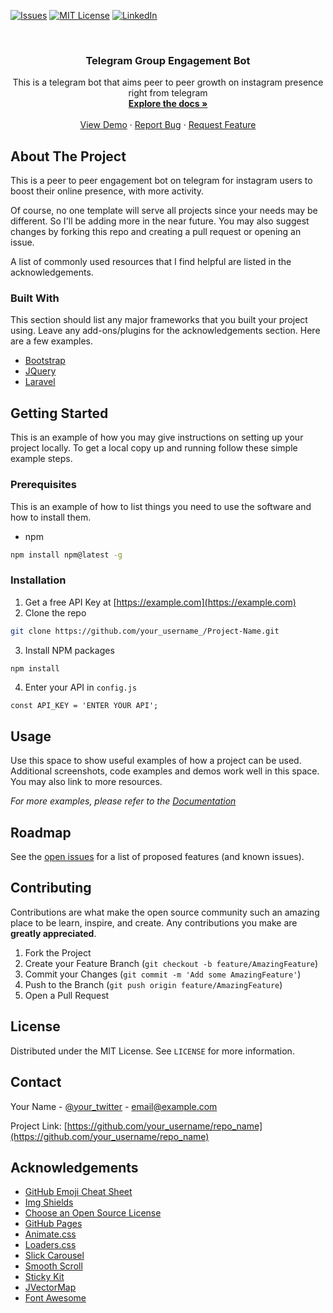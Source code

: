 <!--
*** Thanks for checking out this README Template. If you have a suggestion that would
*** make this better, please fork the repo and create a pull request or simply open
*** an issue with the tag "enhancement".
*** Thanks again! Now go create something AMAZING! :D
-->





<!-- PROJECT SHIELDS -->
<!--
*** I'm using markdown "reference style" links for readability.
*** Reference links are enclosed in brackets [ ] instead of parentheses ( ).
*** See the bottom of this document for the declaration of the reference variables
*** for contributors-url, forks-url, etc. This is an optional, concise syntax you may use.
*** https://www.markdownguide.org/basic-syntax/#reference-style-links
-->
[![Issues][issues-shield]][issues-url]
[![MIT License][license-shield]][license-url]
[![LinkedIn][linkedin-shield]][linkedin-url]



<!-- PROJECT LOGO -->
<br />
<p align="center">
  <!-- <a href="https://github.com/Pycomet/telegram-group-engagement-bot">
    <img src="images/logo.png" alt="Logo" width="80" height="80">
  </a> -->

  <h3 align="center">Telegram Group Engagement Bot</h3>

  <p align="center">
    This is a telegram bot that aims peer to peer growth on instagram presence right from telegram
    <br />
    <a href="https://github.com/Pycomet/telegram-group-engagement-bot"><strong>Explore the docs »</strong></a>
    <br />
    <br />
    <a href="https://github.com/Pycomet/telegram-group-engagement-bot">View Demo</a>
    ·
    <a href="https://github.com/Pycomet/telegram-group-engagement-bot/issues">Report Bug</a>
    ·
    <a href="https://github.com/Pycomet/telegram-group-engagement-bot/issues">Request Feature</a>
  </p>
</p>

<!-- ABOUT THE PROJECT -->
## About The Project


This is a peer to peer engagement bot on telegram for instagram users to boost their online presence, with more activity.

Of course, no one template will serve all projects since your needs may be different. So I'll be adding more in the near future. You may also suggest changes by forking this repo and creating a pull request or opening an issue.

A list of commonly used resources that I find helpful are listed in the acknowledgements.

### Built With
This section should list any major frameworks that you built your project using. Leave any add-ons/plugins for the acknowledgements section. Here are a few examples.
* [Bootstrap](https://getbootstrap.com)
* [JQuery](https://jquery.com)
* [Laravel](https://laravel.com)



<!-- GETTING STARTED -->
## Getting Started

This is an example of how you may give instructions on setting up your project locally.
To get a local copy up and running follow these simple example steps.

### Prerequisites

This is an example of how to list things you need to use the software and how to install them.
* npm
```sh
npm install npm@latest -g
```

### Installation

1. Get a free API Key at [https://example.com](https://example.com)
2. Clone the repo
```sh
git clone https://github.com/your_username_/Project-Name.git
```
3. Install NPM packages
```sh
npm install
```
4. Enter your API in `config.js`
```JS
const API_KEY = 'ENTER YOUR API';
```



<!-- USAGE EXAMPLES -->
## Usage

Use this space to show useful examples of how a project can be used. Additional screenshots, code examples and demos work well in this space. You may also link to more resources.

_For more examples, please refer to the [Documentation](https://example.com)_



<!-- ROADMAP -->
## Roadmap

See the [open issues](https://github.com/Pycomet/telegram-group-engagement-bot/issues) for a list of proposed features (and known issues).



<!-- CONTRIBUTING -->
## Contributing

Contributions are what make the open source community such an amazing place to be learn, inspire, and create. Any contributions you make are **greatly appreciated**.

1. Fork the Project
2. Create your Feature Branch (`git checkout -b feature/AmazingFeature`)
3. Commit your Changes (`git commit -m 'Add some AmazingFeature'`)
4. Push to the Branch (`git push origin feature/AmazingFeature`)
5. Open a Pull Request



<!-- LICENSE -->
## License

Distributed under the MIT License. See `LICENSE` for more information.



<!-- CONTACT -->
## Contact

Your Name - [@your_twitter](https://twitter.com/your_username) - email@example.com

Project Link: [https://github.com/your_username/repo_name](https://github.com/your_username/repo_name)



<!-- ACKNOWLEDGEMENTS -->
## Acknowledgements
* [GitHub Emoji Cheat Sheet](https://www.webpagefx.com/tools/emoji-cheat-sheet)
* [Img Shields](https://shields.io)
* [Choose an Open Source License](https://choosealicense.com)
* [GitHub Pages](https://pages.github.com)
* [Animate.css](https://daneden.github.io/animate.css)
* [Loaders.css](https://connoratherton.com/loaders)
* [Slick Carousel](https://kenwheeler.github.io/slick)
* [Smooth Scroll](https://github.com/cferdinandi/smooth-scroll)
* [Sticky Kit](http://leafo.net/sticky-kit)
* [JVectorMap](http://jvectormap.com)
* [Font Awesome](https://fontawesome.com)





<!-- MARKDOWN LINKS & IMAGES -->
<!-- https://www.markdownguide.org/basic-syntax/#reference-style-links -->
[contributors-shield]: https://img.shields.io/github/contributors/Pycomet/telegram-group-engagement-bot.svg?style=flat-square
[contributors-url]: https://github.com/Pycomet/telegram-group-engagement-bot/graphs/contributors
[forks-shield]: https://img.shields.io/github/forks/Pycomet/telegram-group-engagement-bot.svg?style=flat-square
[forks-url]: https://github.com/Pycomet/telegram-group-engagement-bot/network/members
[stars-shield]: https://img.shields.io/github/stars/Pycomet/telegram-group-engagement-bot.svg?style=flat-square
[stars-url]: https://github.com/Pycomet/telegram-group-engagement-bot/stargazers
[issues-shield]: https://img.shields.io/github/issues/Pycomet/telegram-group-engagement-bot.svg?style=flat-square
[issues-url]: https://github.com/Pycomet/telegram-group-engagement-bot/issues
[license-shield]: https://img.shields.io/github/license/Pycomet/telegram-group-engagement-bot.svg?style=flat-square
[license-url]: https://github.com/Pycomet/telegram-group-engagement-bot/blob/master/LICENSE.txt
[linkedin-shield]: https://img.shields.io/badge/-LinkedIn-black.svg?style=flat-square&logo=linkedin&colorB=555
[linkedin-url]: https://linkedin.com/in/alfredemmanuelinyang/
[product-screenshot]: images/screenshot.png
